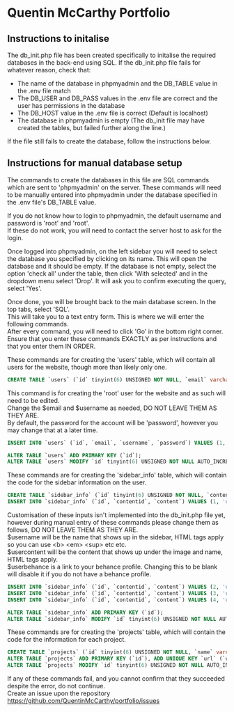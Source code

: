 # Quentin McCarthy Portfolio

## Instructions to initalise
The db_init.php file has been created specifically to initalise the required databases in the back-end using SQL. If the db_init.php file fails for whatever reason, check that:
 - The name of the database in phpmyadmin and the DB_TABLE value in the .env file match
 - The DB_USER and DB_PASS values in the .env file are correct and the user has permissions in the database
 - The DB_HOST value in the .env file is correct (Default is localhost)
 - The database in phpmyadmin is empty (The db_init file may have created the tables, but failed further along the line.)

If the file still fails to create the database, follow the instructions below.

## Instructions for manual database setup
The commands to create the databases in this file are SQL commands which are sent to 'phpmyadmin' on the server. These commands will need to be manually entered into phpmyadmin under the database specified in the .env file's DB_TABLE value.

If you do not know how to login to phpmyadmin, the default username and password is 'root' and 'root'.<br />
If these do not work, you will need to contact the server host to ask for the login.

Once logged into phpmyadmin, on the left sidebar you will need to select the database you specified by clicking on its name. This will open the database and it should be empty. If the database is not empty, select the option 'check all' under the table, then click 'With selected' and in the dropdown menu select 'Drop'. It will ask you to confirm executing the query, select 'Yes'.

Once done, you will be brought back to the main database screen. In the top tabs, select 'SQL'.<br />
This will take you to a text entry form. This is where we will enter the following commands.<br />
After every command, you will need to click 'Go' in the bottom right corner.<br />
Ensure that you enter these commands EXACTLY as per instructions and that you enter them IN ORDER.<br />

These commands are for creating the 'users' table, which will contain all users for the website, though more than likely only one.

```sql
CREATE TABLE `users` (`id` tinyint(6) UNSIGNED NOT NULL, `email` varchar(254) CHARACTER SET utf8mb4 NOT NULL, `username` varchar(25) CHARACTER SET utf8mb4 NOT NULL, `password` varchar(100) CHARACTER SET utf8mb4 NOT NULL) ENGINE=InnoDB DEFAULT CHARSET=latin1;
```

This command is for creating the 'root' user for the website and as such will need to be edited.<br />
Change the $email and $username as needed, DO NOT LEAVE THEM AS THEY ARE.<br />
By default, the password for the account will be 'password', however you may change that at a later time.<br />
```sql
INSERT INTO `users` (`id`, `email`, `username`, `password`) VALUES (1, '$email', '$username', '$2y$10$94Z9UvCOefe6IfkVdWcMD.T63ziMk7mU2qRmyQPxy62pTr99Sp44y');
```

```sql
ALTER TABLE `users` ADD PRIMARY KEY (`id`);
ALTER TABLE `users` MODIFY `id` tinyint(6) UNSIGNED NOT NULL AUTO_INCREMENT, AUTO_INCREMENT=2;
```

These commands are for creating the 'sidebar_info' table, which will contain the code for the sidebar information on the user.

```sql
CREATE TABLE `sidebar_info` (`id` tinyint(6) UNSIGNED NOT NULL, `contentid` varchar(25) CHARACTER SET utf8mb4 NOT NULL, `content` varchar(1000) CHARACTER SET utf8mb4 NOT NULL) ENGINE=InnoDB DEFAULT CHARSET=latin1;
INSERT INTO `sidebar_info` (`id`, `contentid`, `content`) VALUES (1, 'userImage', 'default-userimage.png');
```

Customisation of these inputs isn't implemented into the db_init.php file yet, however during manual entry of these commands please change them as follows, DO NOT LEAVE THEM AS THEY ARE.<br />
$username will be the name that shows up in the sidebar, HTML tags apply so you can use \<b\> \<em\> \<sup\> etc etc.<br />
$usercontent will be the content that shows up under the image and name, HTML tags apply.<br />
$userbehance is a link to your behance profile. Changing this to be blank will disable it if you do not have a behance profile.<br />
```sql
INSERT INTO `sidebar_info` (`id`, `contentid`, `content`) VALUES (2, 'userName', '$username');
INSERT INTO `sidebar_info` (`id`, `contentid`, `content`) VALUES (3, 'userContent', '$usercontent');
INSERT INTO `sidebar_info` (`id`, `contentid`, `content`) VALUES (4, 'userBehance', '$userbehance');
```

```sql
ALTER TABLE `sidebar_info` ADD PRIMARY KEY (`id`);
ALTER TABLE `sidebar_info` MODIFY `id` tinyint(6) UNSIGNED NOT NULL AUTO_INCREMENT, AUTO_INCREMENT=4;
```

These commands are for creating the 'projects' table, which will contain the code for the information for each project.

```sql
CREATE TABLE `projects` (`id` tinyint(6) UNSIGNED NOT NULL, `name` varchar(100) CHARACTER SET utf8mb4 NOT NULL, `url` varchar(25) CHARACTER SET utf8mb4 NOT NULL, `image` varchar(100) CHARACTER SET utf8mb4 NOT NULL, `description` varchar(1000) CHARACTER SET utf8mb4 NOT NULL) ENGINE=InnoDB DEFAULT CHARSET=latin1;
ALTER TABLE `projects` ADD PRIMARY KEY (`id`), ADD UNIQUE KEY `url` (`url`), ADD UNIQUE KEY `image` (`image`);
ALTER TABLE `projects` MODIFY `id` tinyint(6) UNSIGNED NOT NULL AUTO_INCREMENT;
```

If any of these commands fail, and you cannot confirm that they succeeded despite the error, do not continue.<br />
Create an issue upon the repository https://github.com/QuentinMcCarthy/portfolio/issues
